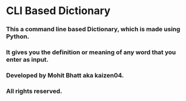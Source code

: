 # CLI Based Dictionary
### This a command line based Dictionary, which is made using Python.
### It gives you the definition or meaning of any word that you enter as input.
### Developed by Mohit Bhatt aka kaizen04.
### All rights reserved.
